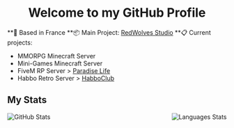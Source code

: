 <h1 align="center">Welcome to my GitHub Profile</h1>

**📌 Based in France
**📦 Main Project: <a href="https://github.com/RedWolvesStudio">RedWolves Studio</a>
**📋 Current projects: 
  - MMORPG Minecraft Server
  - Mini-Games Minecraft Server
  - FiveM RP Server > <a href="https://github.com/FiveM-ParadiseLife">Paradise Life</a>
  - Habbo Retro Server > <a href="https://github.com/HabboClub">HabboClub</a>

## My Stats
<p align="center">
  <img align="left" alt="GitHub Stats" src="https://github-readme-stats.vercel.app/api?username=yumless&show_icons=true" />
  <img align="right" alt="Languages Stats" src="https://github-readme-stats.vercel.app/api/top-langs/?username=yumless" />
</p>
